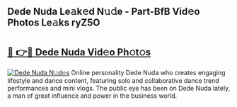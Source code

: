 ## Dede Nuda Le𝚊k𝚎d N𝚞𝚍e - Part-BfB Vid𝚎o Photos Le𝚊ks ryZ5O

# <h2><a href="http://fbfqey.evod.top/?m=Dede+Nuda">🔗 👉🔴 Dede Nuda Vid𝚎o Ph𝚘t𝚘s</a></h2>

[![Dede Nuda N𝚞d𝚎s](https://i.imgur.com/8V9OHl7.gif)](http://fbfqey.evod.top/?m=Dede+Nuda)
Online personality Dede Nuda who creates engaging lifestyle and dance content, featuring solo and collaborative dance trend performances and mini vlogs. The public eye has been on Dede Nuda lately, a man of great influence and power in the business world. 
